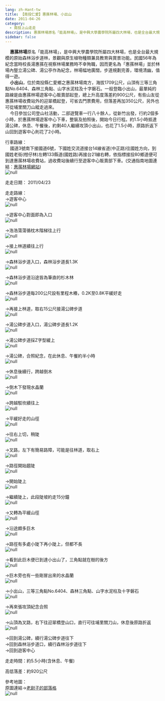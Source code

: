 ```yaml
---
lang: zh-Hant-tw
title: 【南投仁愛】惠蓀林場、小出山
date: 2011-04-26
category: 
  - 南投上山走走
description: 惠蓀林場原名「能高林場」，是中興大學農學院所屬四大林場，也是全台最大規模的原始森林浴步道林，景觀與原生植物種類兼具教育與賞景功能。民國56年為紀念當時校長湯惠蓀在視察林場業務時不幸殉職，因而更名為「惠蓀林場」並於林場內豎立湯公碑、湯公亭作為紀念，林場幅地廣闊，步道規劃完善，環境清幽，值得一遊。 小出山，位於南投縣仁愛鄉之惠蓀林場南方，海拔1709公尺，山頂有三等三角點No.6404、森林三角點、山字水泥柱及十字磐石。一般登臨小出山，最單純的路線是由惠蓀林場遊客中心販賣部起登，總上升高度落差約900公尺，有些山友從惠蓀林場收費站外的迎翠橋起登，可省去門票費用，但落差再加350公尺，另外也可從埔里關刀山縱走過來。 今日參加公司登山社活動，二部遊覽車一行八十餘人，從新竹出發，行約2個多小時，於惠蓀林場遊客中心下車，整裝及拍照後，開始今日行程。約1.5小時抵達湯公碑，休息、午餐後，約剩40人繼續攻頂小出山，也花了1.5小時，原路折返下山回到遊客中心則花了2小時。
sidebar: false
---
```


    **惠蓀林場**原名「能高林場」，是中興大學農學院所屬四大林場，也是全台最大規模的原始森林浴步道林，景觀與原生植物種類兼具教育與賞景功能。民國56年為紀念當時校長湯惠蓀在視察林場業務時不幸殉職，因而更名為「惠蓀林場」並於林場內豎立湯公碑、湯公亭作為紀念，林場幅地廣闊，步道規劃完善，環境清幽，值得一遊。  
    **小出山**，位於南投縣仁愛鄉之惠蓀林場南方，海拔1709公尺，山頂有三等三角點No.6404、森林三角點、山字水泥柱及十字磐石。一般登臨小出山，最單純的路線是由惠蓀林場遊客中心販賣部起登，總上升高度落差約900公尺，有些山友從惠蓀林場收費站外的迎翠橋起登，可省去門票費用，但落差再加350公尺，另外也可從埔里關刀山縱走過來。  
    今日參加公司登山社活動，二部遊覽車一行八十餘人，從新竹出發，行約2個多小時，於惠蓀林場遊客中心下車，整裝及拍照後，開始今日行程。約1.5小時抵達湯公碑，休息、午餐後，約剩40人繼續攻頂小出山，也花了1.5小時，原路折返下山回到遊客中心則花了2小時。

行車路線：  
    國道3號南下接國道6號，下國姓交流道接台14線省道(中正路)往國姓方向，到國姓老街(柑仔林)左轉133縣道(國姓路)再接台21線右轉，依指標接投80鄉道便可到達惠蓀林場收費站，過收費站後續行至遊客中心販賣部下車。(交通指南地圖連結：[惠蓀林場網站](http://huisun.nchu.edu.tw/service/?parent_id=20))  
![null](image/185013953_l.jpg)  
  
走走日期： 2011/04/23

走走路線：  
→遊客中心  
![null](image/184983701_l.jpg)

→遊客中心對面即為入口  
![null](image/184983693_l.jpg)

→浩浩蕩蕩循枕木階梯往上行  
![null](image/184983708_l.jpg)

→接上林道續往上行  
![null](image/184983714_l.jpg)

→森林浴步道入口，森林浴步道長1.3K  
![null](image/184983719_l.jpg)

→森林浴步道沿途皆為筆直的杉木林  
![null](image/184983726_l.jpg)

→森林浴步道每200公尺設有里程木樁，0.2K至0.8K平緩好走  
![null](image/184983733_l.jpg)

→再接上林道，取右15公尺接湯公碑步道  
![null](image/184983744_l.jpg)

→湯公碑步道入口，湯公碑步道長1.2K  
![null](image/184983751_l.jpg)

→湯公碑步道採Z字型緩上  
![null](image/184983756_l.jpg)

→湯公碑，合照紀念，在此休息、午餐約半小時  
![null](image/184983764_l.jpg)

→休息後續行，跨越倒木  
![null](image/184983897_l.jpg)

→倒木下發現水晶蘭  
![null](image/184983902_l.jpg)

→跨越駁坎續往上  
![null](image/184983773_l.jpg)

→平緩好走的山徑  
![null](image/184983778_l.jpg)

→往右上切，稍陡  
![null](image/184983787_l.jpg)

→叉路，左下有簡易路障，可能是往林道，取右上  
![null](image/184983798_l.jpg)

→路徑開始趨陡  
![null](image/184983804_l.jpg)

→開始陡上  
![null](image/184983816_l.jpg)

→繼續陡上，此段陡坡約走15分鐘  
![null](image/184983823_l.jpg)

→又轉為平緩山徑  
![null](image/184983829_l.jpg)

→沿途頗多巨木  
![null](image/184983833_l.jpg)

→路徑有多處小陡下再小陡上，但都不長  
![null](image/184983839_l.jpg)

→看到此巨木便已到達小出山了，三角點就在樹的後方  
![null](image/184983844_l.jpg)

→巨木旁也有一些剛冒出來的水晶蘭  
![null](image/184983852_l.jpg)

→小出山，三等三角點No.6404、森林三角點、山字水泥柱及十字磐石  
![null](image/184983873_l.jpg)

→再來張攻頂紀念合照  
![null](image/184983863_l.jpg)

→山頂為叉路，右下往迎翠橋登山口，直行可往埔里關刀山，休息後原路折返  
![null](image/184983884_l.jpg)

→回到湯公碑，續行湯公碑步道往下  
→回到森林浴步道口，續行森林浴步道往下  
→回到遊客中心

走走時間：約5.5小時(含休息、午餐)

高低落差：約920公尺

參考地圖：  
原圖連結→[老尉子的部落格](http://blog.xuite.net/laoweiz/blog/25740844)  
![null](image/184984638_l.jpg)